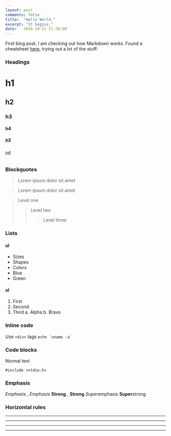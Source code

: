 ```yaml
---
layout: post
comments: false
title:  "Hello World."
excerpt: "It begins."
date:   2016-10-21 21:30:00
---
```


First blog post. I am checking out how Markdown works. Found a cheatsheet [here](http://packetlife.net/media/library/16/Markdown.pdf "Markdown cheat sheet"), trying out a lot of the stuff:

### Headings

# h1
## h2
### h3
#### h4
##### h5
###### h6

### Blockquotes

> Lorem ipsum
> dolor sit amet

> Lorem ipsum dolor
sit amet

> Level one
>
> > Level two
> >
> > > Level three

### Lists

#### ul
* Sizes
* Shapes
* Colors
* Blue
* Green

#### ol
1. First
2. Second
3. Third
	a. Alpha
	b. Bravo

### Inline code

Use `<div>` tags
`` echo `uname -a` ``

### Code blocks

Normal text

	#include <stdio.h>

### Emphasis

*Emphasis* , _Emphasis_ 
**Strong** , __Strong__ 
*Super*emphasis
**Super**strong

### Horizontal rules

* * *
***
- - -
---

